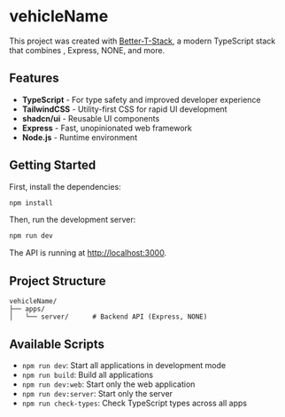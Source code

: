 # vehicleName

This project was created with [Better-T-Stack](https://github.com/AmanVarshney01/create-better-t-stack), a modern TypeScript stack that combines , Express, NONE, and more.

## Features

- **TypeScript** - For type safety and improved developer experience
- **TailwindCSS** - Utility-first CSS for rapid UI development
- **shadcn/ui** - Reusable UI components
- **Express** - Fast, unopinionated web framework
- **Node.js** - Runtime environment

## Getting Started

First, install the dependencies:

```bash
npm install
```


Then, run the development server:

```bash
npm run dev
```



The API is running at [http://localhost:3000](http://localhost:3000).



## Project Structure

```
vehicleName/
├── apps/
│   └── server/      # Backend API (Express, NONE)
```

## Available Scripts

- `npm run dev`: Start all applications in development mode
- `npm run build`: Build all applications
- `npm run dev:web`: Start only the web application
- `npm run dev:server`: Start only the server
- `npm run check-types`: Check TypeScript types across all apps
